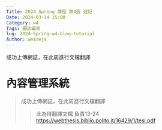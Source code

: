 ```yaml
---
Title: 2024 Spring 課程 第4週 週記
Date: 2024-03-14 15:00
Category: w4
Tags: 網誌編寫
lug: 2024-Spring-w4-blog-tutorial
Author: weizeja
---
```


 成功上傳網誌，在此周進行文檔翻譯

<!-- PELICAN_END_SUMMARY -->

# 內容管理系統
> 成功上傳網誌，在此周進行文檔翻譯
>> 此為待翻譯文檔 負責13-24
>> https://webthesis.biblio.polito.it/16429/1/tesi.pdf
>> 